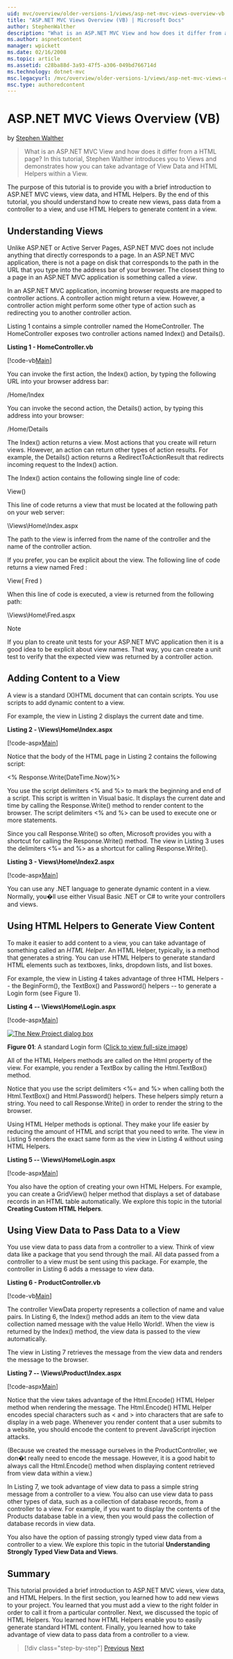 ```yaml
---
uid: mvc/overview/older-versions-1/views/asp-net-mvc-views-overview-vb
title: "ASP.NET MVC Views Overview (VB) | Microsoft Docs"
author: StephenWalther
description: "What is an ASP.NET MVC View and how does it differ from a HTML page? In this tutorial, Stephen Walther introduces you to Views and demonstrates how you can t..."
ms.author: aspnetcontent
manager: wpickett
ms.date: 02/16/2008
ms.topic: article
ms.assetid: c28ba88d-3a93-47f5-a306-049bd766714d
ms.technology: dotnet-mvc
msc.legacyurl: /mvc/overview/older-versions-1/views/asp-net-mvc-views-overview-vb
msc.type: authoredcontent
---
```

ASP.NET MVC Views Overview (VB)
====================
by [Stephen Walther](https://github.com/StephenWalther)

> What is an ASP.NET MVC View and how does it differ from a HTML page? In this tutorial, Stephen Walther introduces you to Views and demonstrates how you can take advantage of View Data and HTML Helpers within a View.


The purpose of this tutorial is to provide you with a brief introduction to ASP.NET MVC views, view data, and HTML Helpers. By the end of this tutorial, you should understand how to create new views, pass data from a controller to a view, and use HTML Helpers to generate content in a view.

## Understanding Views

Unlike ASP.NET or Active Server Pages, ASP.NET MVC does not include anything that directly corresponds to a page. In an ASP.NET MVC application, there is not a page on disk that corresponds to the path in the URL that you type into the address bar of your browser. The closest thing to a page in an ASP.NET MVC application is something called a *view*.

In an ASP.NET MVC application, incoming browser requests are mapped to controller actions. A controller action might return a view. However, a controller action might perform some other type of action such as redirecting you to another controller action.

Listing 1 contains a simple controller named the HomeController. The HomeController exposes two controller actions named Index() and Details().

**Listing 1 - HomeController.vb**

[!code-vb[Main](asp-net-mvc-views-overview-vb/samples/sample1.vb)]

You can invoke the first action, the Index() action, by typing the following URL into your browser address bar:

/Home/Index

You can invoke the second action, the Details() action, by typing this address into your browser:

/Home/Details

The Index() action returns a view. Most actions that you create will return views. However, an action can return other types of action results. For example, the Details() action returns a RedirectToActionResult that redirects incoming request to the Index() action.

The Index() action contains the following single line of code:

View()

This line of code returns a view that must be located at the following path on your web server:

\Views\Home\Index.aspx

The path to the view is inferred from the name of the controller and the name of the controller action.

If you prefer, you can be explicit about the view. The following line of code returns a view named Fred :

View( Fred )

When this line of code is executed, a view is returned from the following path:

\Views\Home\Fred.aspx

> [!NOTE] 
> 
> If you plan to create unit tests for your ASP.NET MVC application then it is a good idea to be explicit about view names. That way, you can create a unit test to verify that the expected view was returned by a controller action.


## Adding Content to a View

A view is a standard (X)HTML document that can contain scripts. You use scripts to add dynamic content to a view.

For example, the view in Listing 2 displays the current date and time.

**Listing 2 - \Views\Home\Index.aspx**

[!code-aspx[Main](asp-net-mvc-views-overview-vb/samples/sample2.aspx)]

Notice that the body of the HTML page in Listing 2 contains the following script:

&lt;% Response.Write(DateTime.Now)%&gt;

You use the script delimiters &lt;% and %&gt; to mark the beginning and end of a script. This script is written in Visual basic. It displays the current date and time by calling the Response.Write() method to render content to the browser. The script delimiters &lt;% and %&gt; can be used to execute one or more statements.

Since you call Response.Write() so often, Microsoft provides you with a shortcut for calling the Response.Write() method. The view in Listing 3 uses the delimiters &lt;%= and %&gt; as a shortcut for calling Response.Write().

**Listing 3 - Views\Home\Index2.aspx**

[!code-aspx[Main](asp-net-mvc-views-overview-vb/samples/sample3.aspx)]

You can use any .NET language to generate dynamic content in a view. Normally, you�ll use either Visual Basic .NET or C# to write your controllers and views.

## Using HTML Helpers to Generate View Content

To make it easier to add content to a view, you can take advantage of something called an *HTML Helper*. An HTML Helper, typically, is a method that generates a string. You can use HTML Helpers to generate standard HTML elements such as textboxes, links, dropdown lists, and list boxes.

For example, the view in Listing 4 takes advantage of three HTML Helpers -- the BeginForm(), the TextBox() and Password() helpers -- to generate a Login form (see Figure 1).

**Listing 4 -- \Views\Home\Login.aspx**

[!code-aspx[Main](asp-net-mvc-views-overview-vb/samples/sample4.aspx)]


[![The New Project dialog box](asp-net-mvc-views-overview-vb/_static/image1.jpg)](asp-net-mvc-views-overview-vb/_static/image1.png)

**Figure 01**: A standard Login form ([Click to view full-size image](asp-net-mvc-views-overview-vb/_static/image2.png))


All of the HTML Helpers methods are called on the Html property of the view. For example, you render a TextBox by calling the Html.TextBox() method.

Notice that you use the script delimiters &lt;%= and %&gt; when calling both the Html.TextBox() and Html.Password() helpers. These helpers simply return a string. You need to call Response.Write() in order to render the string to the browser.

Using HTML Helper methods is optional. They make your life easier by reducing the amount of HTML and script that you need to write. The view in Listing 5 renders the exact same form as the view in Listing 4 without using HTML Helpers.

**Listing 5 -- \Views\Home\Login.aspx**

[!code-aspx[Main](asp-net-mvc-views-overview-vb/samples/sample5.aspx)]

You also have the option of creating your own HTML Helpers. For example, you can create a GridView() helper method that displays a set of database records in an HTML table automatically. We explore this topic in the tutorial **Creating Custom HTML Helpers**.

## Using View Data to Pass Data to a View

You use view data to pass data from a controller to a view. Think of view data like a package that you send through the mail. All data passed from a controller to a view must be sent using this package. For example, the controller in Listing 6 adds a message to view data.

**Listing 6 - ProductController.vb**

[!code-vb[Main](asp-net-mvc-views-overview-vb/samples/sample6.vb)]

The controller ViewData property represents a collection of name and value pairs. In Listing 6, the Index() method adds an item to the view data collection named message with the value Hello World!. When the view is returned by the Index() method, the view data is passed to the view automatically.

The view in Listing 7 retrieves the message from the view data and renders the message to the browser.

**Listing 7 -- \Views\Product\Index.aspx**

[!code-aspx[Main](asp-net-mvc-views-overview-vb/samples/sample7.aspx)]

Notice that the view takes advantage of the Html.Encode() HTML Helper method when rendering the message. The Html.Encode() HTML Helper encodes special characters such as &lt; and &gt; into characters that are safe to display in a web page. Whenever you render content that a user submits to a website, you should encode the content to prevent JavaScript injection attacks.

(Because we created the message ourselves in the ProductController, we don�t really need to encode the message. However, it is a good habit to always call the Html.Encode() method when displaying content retrieved from view data within a view.)

In Listing 7, we took advantage of view data to pass a simple string message from a controller to a view. You also can use view data to pass other types of data, such as a collection of database records, from a controller to a view. For example, if you want to display the contents of the Products database table in a view, then you would pass the collection of database records in view data.

You also have the option of passing strongly typed view data from a controller to a view. We explore this topic in the tutorial **Understanding Strongly Typed View Data and Views**.

## Summary

This tutorial provided a brief introduction to ASP.NET MVC views, view data, and HTML Helpers. In the first section, you learned how to add new views to your project. You learned that you must add a view to the right folder in order to call it from a particular controller. Next, we discussed the topic of HTML Helpers. You learned how HTML Helpers enable you to easily generate standard HTML content. Finally, you learned how to take advantage of view data to pass data from a controller to a view.

> [!div class="step-by-step"]
> [Previous](passing-data-to-view-master-pages-cs.md)
> [Next](creating-custom-html-helpers-vb.md)
